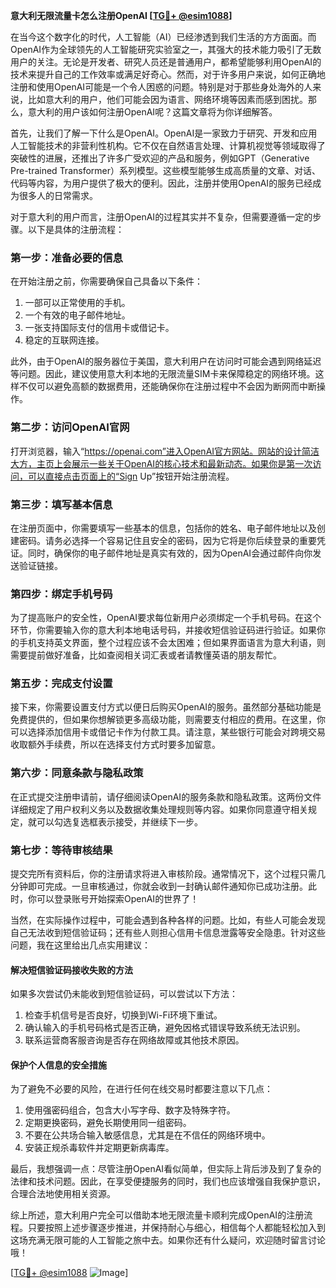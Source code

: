 **意大利无限流量卡怎么注册OpenAI [[TG💪+ @esim1088](https://t.me/s/esim1088)]**

在当今这个数字化的时代，人工智能（AI）已经渗透到我们生活的方方面面。而OpenAI作为全球领先的人工智能研究实验室之一，其强大的技术能力吸引了无数用户的关注。无论是开发者、研究人员还是普通用户，都希望能够利用OpenAI的技术来提升自己的工作效率或满足好奇心。然而，对于许多用户来说，如何正确地注册和使用OpenAI可能是一个令人困惑的问题。特别是对于那些身处海外的人来说，比如意大利的用户，他们可能会因为语言、网络环境等因素而感到困扰。那么，意大利的用户该如何注册OpenAI呢？这篇文章将为你详细解答。

首先，让我们了解一下什么是OpenAI。OpenAI是一家致力于研究、开发和应用人工智能技术的非营利性机构。它不仅在自然语言处理、计算机视觉等领域取得了突破性的进展，还推出了许多广受欢迎的产品和服务，例如GPT（Generative Pre-trained Transformer）系列模型。这些模型能够生成高质量的文章、对话、代码等内容，为用户提供了极大的便利。因此，注册并使用OpenAI的服务已经成为很多人的日常需求。

对于意大利的用户而言，注册OpenAI的过程其实并不复杂，但需要遵循一定的步骤。以下是具体的注册流程：

### **第一步：准备必要的信息**
在开始注册之前，你需要确保自己具备以下条件：
1. 一部可以正常使用的手机。
2. 一个有效的电子邮件地址。
3. 一张支持国际支付的信用卡或借记卡。
4. 稳定的互联网连接。

此外，由于OpenAI的服务器位于美国，意大利用户在访问时可能会遇到网络延迟等问题。因此，建议使用意大利本地的无限流量SIM卡来保障稳定的网络环境。这样不仅可以避免高额的数据费用，还能确保你在注册过程中不会因为断网而中断操作。

### **第二步：访问OpenAI官网**
打开浏览器，输入“https://openai.com”进入OpenAI官方网站。网站的设计简洁大方，主页上会展示一些关于OpenAI的核心技术和最新动态。如果你是第一次访问，可以直接点击页面上的“Sign Up”按钮开始注册流程。

### **第三步：填写基本信息**
在注册页面中，你需要填写一些基本的信息，包括你的姓名、电子邮件地址以及创建密码。请务必选择一个容易记住且安全的密码，因为它将是你后续登录的重要凭证。同时，确保你的电子邮件地址是真实有效的，因为OpenAI会通过邮件向你发送验证链接。

### **第四步：绑定手机号码**
为了提高账户的安全性，OpenAI要求每位新用户必须绑定一个手机号码。在这个环节，你需要输入你的意大利本地电话号码，并接收短信验证码进行验证。如果你的手机支持英文界面，整个过程应该不会太困难；但如果界面语言为意大利语，则需要提前做好准备，比如查阅相关词汇表或者请教懂英语的朋友帮忙。

### **第五步：完成支付设置**
接下来，你需要设置支付方式以便日后购买OpenAI的服务。虽然部分基础功能是免费提供的，但如果你想解锁更多高级功能，则需要支付相应的费用。在这里，你可以选择添加信用卡或借记卡作为付款工具。请注意，某些银行可能会对跨境交易收取额外手续费，所以在选择支付方式时要多加留意。

### **第六步：同意条款与隐私政策**
在正式提交注册申请前，请仔细阅读OpenAI的服务条款和隐私政策。这两份文件详细规定了用户权利义务以及数据收集处理规则等内容。如果你同意遵守相关规定，就可以勾选复选框表示接受，并继续下一步。

### **第七步：等待审核结果**
提交完所有资料后，你的注册请求将进入审核阶段。通常情况下，这个过程只需几分钟即可完成。一旦审核通过，你就会收到一封确认邮件通知你已成功注册。此时，你可以登录账号开始探索OpenAI的世界了！

当然，在实际操作过程中，可能会遇到各种各样的问题。比如，有些人可能会发现自己无法收到短信验证码；还有些人则担心信用卡信息泄露等安全隐患。针对这些问题，我在这里给出几点实用建议：

#### **解决短信验证码接收失败的方法**
如果多次尝试仍未能收到短信验证码，可以尝试以下方法：
1. 检查手机信号是否良好，切换到Wi-Fi环境下重试。
2. 确认输入的手机号码格式是否正确，避免因格式错误导致系统无法识别。
3. 联系运营商客服咨询是否存在网络故障或其他技术原因。

#### **保护个人信息的安全措施**
为了避免不必要的风险，在进行任何在线交易时都要注意以下几点：
1. 使用强密码组合，包含大小写字母、数字及特殊字符。
2. 定期更换密码，避免长期使用同一组密码。
3. 不要在公共场合输入敏感信息，尤其是在不信任的网络环境中。
4. 安装正规杀毒软件并定期更新病毒库。

最后，我想强调一点：尽管注册OpenAI看似简单，但实际上背后涉及到了复杂的法律和技术问题。因此，在享受便捷服务的同时，我们也应该增强自我保护意识，合理合法地使用相关资源。

综上所述，意大利用户完全可以借助本地无限流量卡顺利完成OpenAI的注册流程。只要按照上述步骤逐步推进，并保持耐心与细心，相信每个人都能轻松加入到这场充满无限可能的人工智能之旅中去。如果你还有什么疑问，欢迎随时留言讨论哦！

[[TG💪+ @esim1088](https://t.me/s/esim1088) ![Image](https://i.postimg.cc/4NQfJmqS/Snipaste-2025-05-13-00-14-12.png)]